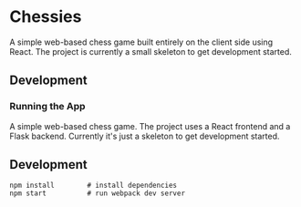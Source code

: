# Chessies

A simple web-based chess game built entirely on the client side using React.
The project is currently a small skeleton to get development started.

## Development

### Running the App

A simple web-based chess game. The project uses a React frontend and a Flask
backend. Currently it's just a skeleton to get development started.

## Development


```
npm install        # install dependencies
npm start          # run webpack dev server
```
